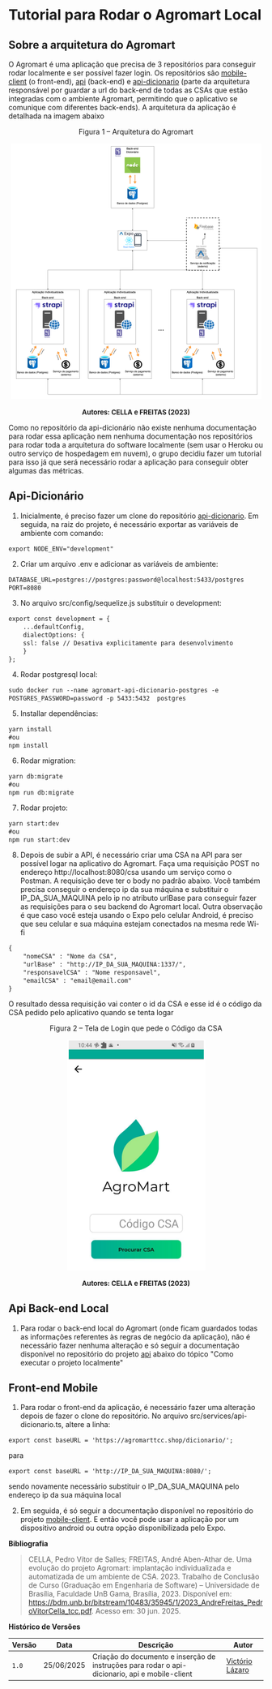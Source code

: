 # Tutorial para Rodar o Agromart Local

## Sobre a arquitetura do Agromart

O Agromart é uma aplicação que precisa de 3 repositórios para conseguir rodar localmente e ser possível fazer login. Os repositórios são [mobile-client](https://github.com/AgroMart/mobile-client) (o front-end), [api](https://github.com/AgroMart/api) (back-end) e [api-dicionario](https://github.com/AgroMart/api-dicionario) (parte da arquitetura responsável por guardar a url do back-end de todas as CSAs que estão integradas com o ambiente Agromart, permitindo que o aplicativo se comunique com diferentes back-ends). A arquitetura da aplicação é detalhada na imagem abaixo

<center>

<a id="fig2">Figura 1 – Arquitetura do Agromart</a>

<img src="https://github.com/FCTE-Qualidade-de-Software-1/2025-1-T02-RADIA-PERLMAN/blob/agromart_local/gitpages/docs/assets/arquitetura-agromart.png?raw=true">

<font size="2"><p style="text-align: center"><b>Autores: CELLA e FREITAS (2023)</b></p></font>

</center>

Como no repositório da api-dicionário não existe nenhuma documentação para rodar essa aplicação nem nenhuma documentação nos repositórios para rodar toda a arquitetura do software localmente (sem usar o Heroku ou outro serviço de hospedagem em nuvem), o grupo decidiu fazer um tutorial para isso já que será necessário rodar a aplicação para conseguir obter algumas das métricas.

## Api-Dicionário

1) Inicialmente, é preciso fazer um clone do repositório [api-dicionario](https://github.com/AgroMart/api-dicionario). Em seguida, na raiz do projeto, é necessário exportar as variáveis de ambiente com comando:

```
export NODE_ENV="development"
```

2) Criar um arquivo .env e adicionar as variáveis de ambiente:

```
DATABASE_URL=postgres://postgres:password@localhost:5433/postgres
PORT=8080
```

3) No arquivo src/config/sequelize.js substituir o development:

```
export const development = {
    ...defaultConfig,
    dialectOptions: {
    ssl: false // Desativa explicitamente para desenvolvimento
    }
};
```

4) Rodar postgresql local:

```
sudo docker run --name agromart-api-dicionario-postgres -e POSTGRES_PASSWORD=password -p 5433:5432  postgres
```


5) Installar dependências:

```
yarn install 
#ou 
npm install 
```

6) Rodar migration:

```
yarn db:migrate
#ou
npm run db:migrate
```

7) Rodar projeto:

```
yarn start:dev 
#ou
npm run start:dev 
```

8) Depois de subir a API, é necessário criar uma CSA na API para ser possível logar na aplicativo do Agromart. Faça uma requisição POST no endereço http://localhost:8080/csa usando um serviço como o Postman. A requisição deve ter o body no padrão abaixo. Você também precisa conseguir o endereço ip da sua máquina e substituir o IP_DA_SUA_MAQUINA pelo ip no atributo urlBase para conseguir fazer as requisições para o seu backend do Agromart local. Outra observação é que caso você esteja usando o Expo pelo celular Android, é preciso que seu celular e sua máquina estejam conectados na mesma rede Wi-fi

```
{
    "nomeCSA" : "Nome da CSA",
    "urlBase" : "http://IP_DA_SUA_MAQUINA:1337/",
    "responsavelCSA" : "Nome responsavel",
    "emailCSA" : "email@email.com"
}
```

O resultado dessa requisição vai conter o id da CSA e esse id é o código da CSA pedido pelo aplicativo quando se tenta logar 

<center>

<a id="fig2">Figura 2 – Tela de Login que pede o Código da CSA</a><br>

<img src="https://github.com/FCTE-Qualidade-de-Software-1/2025-1-T02-RADIA-PERLMAN/blob/agromart_local/gitpages/docs/assets/tela_de_login_agromart.png?raw=true">

<font size="2"><p style="text-align: center"><b>Autores: CELLA e FREITAS (2023)</b></p></font>

</center>


## Api Back-end Local

1) Para rodar o back-end local do Agromart (onde ficam guardados todas as informações referentes às regras de negócio da aplicação), não é necessário fazer nenhuma alteração e só seguir a documentação disponível no repositório do projeto [api](https://github.com/AgroMart/api/blob/devel/README.md) abaixo do tópico "Como executar o projeto localmente"

## Front-end Mobile

1) Para rodar o front-end da aplicação, é necessário fazer uma alteração depois de fazer o clone do repositório. No arquivo src/services/api-dicionario.ts, altere a linha:

```
export const baseURL = 'https://agromarttcc.shop/dicionario/';
```

para 

```
export const baseURL = 'http://IP_DA_SUA_MAQUINA:8080/';
```

sendo novamente necessário substituir o IP_DA_SUA_MAQUINA pelo endereço ip da sua máquina local

2) Em seguida, é só seguir a documentação disponível no repositório do projeto [mobile-client](https://github.com/AgroMart/mobile-client?tab=readme-ov-file#como-executar-o-projeto). E então você pode usar a aplicação por um dispositivo android ou outra opção disponibilizada pelo Expo.

**Bibliografia**

> CELLA, Pedro Vítor de Salles; FREITAS, André Aben-Athar de. Uma evolução do projeto Agromart: implantação individualizada e automatizada de um ambiente de CSA. 2023. Trabalho de Conclusão de Curso (Graduação em Engenharia de Software) – Universidade de Brasília, Faculdade UnB Gama, Brasília, 2023. Disponível em: https://bdm.unb.br/bitstream/10483/35945/1/2023_AndreFreitas_PedroVitorCella_tcc.pdf. Acesso em: 30 jun. 2025.
>

**Histórico de Versões**

| **Versão** | **Data**     | **Descrição**                     | **Autor**                                     |
|------------|--------------|-----------------------------------|-----------------------------------------------|
| `1.0`      | 25/06/2025   | Criação do documento e inserção de instruções para rodar o api-dicionario, api e mobile-client  | [Victório Lázaro](https://github.com/Victor-oss) |
